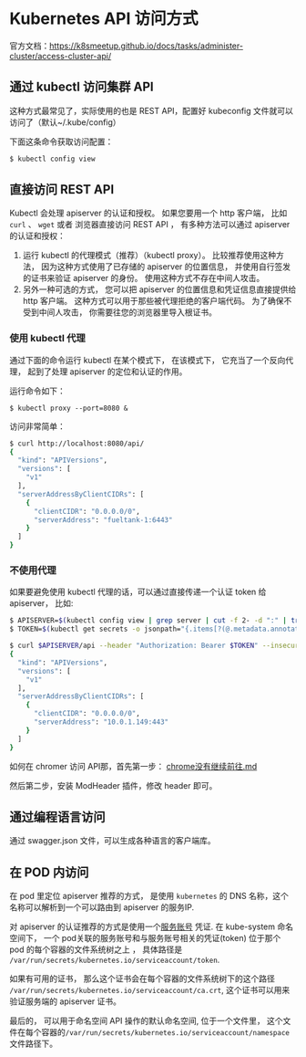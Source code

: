 # Kubernetes API 访问方式

官方文档：https://k8smeetup.github.io/docs/tasks/administer-cluster/access-cluster-api/

## 通过 kubectl 访问集群 API

这种方式最常见了，实际使用的也是 REST API，配置好 kubeconfig 文件就可以访问了（默认~/.kube/config）

下面这条命令获取访问配置：

```bash
$ kubectl config view
```

## 直接访问 REST API

Kubectl 会处理 apiserver 的认证和授权。 如果您要用一个 http 客户端， 比如 `curl` 、 `wget` 或者 浏览器直接访问 REST API ， 有多种方法可以通过 apiserver 的认证和授权：

1. 运行 kubectl 的代理模式（推荐）（kubectl proxy）。 比较推荐使用这种方法， 因为这种方式使用了已存储的 apiserver 的位置信息， 并使用自行签发的证书来验证 apiserver 的身份。 使用这种方式不存在中间人攻击。
2. 另外一种可选的方式， 您可以把 apiserver 的位置信息和凭证信息直接提供给http 客户端。 这种方式可以用于那些被代理拒绝的客户端代码。 为了确保不受到中间人攻击， 你需要往您的浏览器里导入根证书。

### 使用 kubectl 代理

通过下面的命令运行 kubectl 在某个模式下， 在该模式下， 它充当了一个反向代理， 起到了处理 apiserver 的定位和认证的作用。

运行命令如下：

```
$ kubectl proxy --port=8080 &
```

访问非常简单：

```bash
$ curl http://localhost:8080/api/
{
  "kind": "APIVersions",
  "versions": [
    "v1"
  ],
  "serverAddressByClientCIDRs": [
    {
      "clientCIDR": "0.0.0.0/0",
      "serverAddress": "fueltank-1:6443"
    }
  ]
}
```

### 不使用代理

如果要避免使用 kubectl 代理的话，可以通过直接传递一个认证 token 给 apiserver， 比如:

```bash
$ APISERVER=$(kubectl config view | grep server | cut -f 2- -d ":" | tr -d " ")
$ TOKEN=$(kubectl get secrets -o jsonpath="{.items[?(@.metadata.annotations['kubernetes\.io/service-account\.name']=='default')].data.token}"|base64 -d)

$ curl $APISERVER/api --header "Authorization: Bearer $TOKEN" --insecure
{
  "kind": "APIVersions",
  "versions": [
    "v1"
  ],
  "serverAddressByClientCIDRs": [
    {
      "clientCIDR": "0.0.0.0/0",
      "serverAddress": "10.0.1.149:443"
    }
  ]
}
```

如何在 chromer 访问 API那，首先第一步： [chrome没有继续前往.md](../../../其他/日常/chrome没有继续前往.md) 

然后第二步，安装 ModHeader 插件，修改 header 即可。



## 通过编程语言访问

通过 swagger.json 文件，可以生成各种语言的客户端库。



## 在 POD 内访问

在 pod 里定位 apiserver 推荐的方式， 是使用 `kubernetes` 的 DNS 名称，这个名称可以解析到一个可以路由到 apiserver 的服务IP.

对 apiserver 的认证推荐的方式是使用一个[服务账号](https://k8smeetup.github.io/docs/user-guide/service-accounts) 凭证. 在 kube-system 命名空间下， 一个 pod关联的服务账号和与服务账号相关的凭证(token) 位于那个 pod 的每个容器的文件系统树之上 ， 具体路径是 `/var/run/secrets/kubernetes.io/serviceaccount/token`.

如果有可用的证书， 那么这个证书会在每个容器的文件系统树下的这个路径 `/var/run/secrets/kubernetes.io/serviceaccount/ca.crt`, 这个证书可以用来验证服务端的 apiserver 证书。

最后的， 可以用于命名空间 API 操作的默认命名空间, 位于一个文件里， 这个文件在每个容器的`/var/run/secrets/kubernetes.io/serviceaccount/namespace` 文件路径下。

